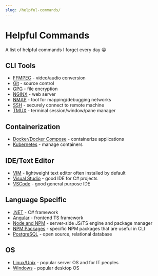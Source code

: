 ```yaml
---
slug: /helpful-commands/
---
```

# Helpful Commands
A list of helpful commands I forget every day 😁

## CLI Tools
- [FFMPEG](./cli/ffmpeg) - video/audio conversion
- [Git](./cli/git) - source control
- [GPG](./cli/gpg) - file encryption
- [NGINX](./cli/nginx) - web server
- [NMAP](./cli/nmap) - tool for mapping/debugging networks
- [SSH](./cli/ssh) - securely connect to remote machine
- [TMUX](./cli/tmux) - terminal session/window/pane manager

## Containerization
- [Docker/Docker Compose](./containerization/docker) - containerize applications
- [Kubernetes](./containerization/kubernetes) - manage containers

## IDE/Text Editor
- [VIM](./ide/vim) - lightweight text editor often installed by default
- [Visual Studio](./ide/visual-studio) - good IDE for C# projects
- [VSCode](./ide/vscode) - good general purpose IDE

## Language Specific
- [.NET](./language-specific/dotnet) - C# framework
- [Angular](./language-specific/angular) - frontend TS framework
- [Node and NPM](./language-specific/node-and-npm) - server-side JS/TS engine and package manager
- [NPM Packages](./language-specific/npm-packages) - specific NPM packages that are useful in CLI
- [PostgreSQL](./language-specific/postgresql) - open source, relational database

## OS
- [Linux/Unix](./os/linux-unix) - popular server OS and for IT peoples
- [Windows](./os/windows) - popular desktop OS
